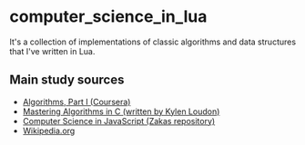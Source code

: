 # computer_science_in_lua
It's a collection of implementations of classic algorithms and data structures that I've written in Lua.

## Main study sources
- [Algorithms, Part I (Coursera)](https://www.coursera.org/course/algs4partI)
- [Mastering Algorithms in C (written by Kylen Loudon)](http://shop.oreilly.com/product/9781565924536.do)
- [Computer Science in JavaScript (Zakas repository)](https://github.com/nzakas/computer-science-in-javascript/)
- [Wikipedia.org](https://www.wikipedia.org)
